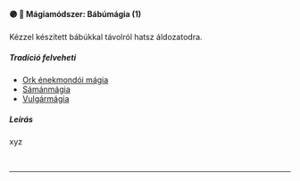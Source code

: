 #### 🟣 💫 Mágiamódszer: Bábúmágia (1)

Kézzel készített bábúkkal távolról hatsz áldozatodra.

##### Tradíció felveheti

- [Ork énekmondói mágia](../051_07_ork_enekmondoi_magia.md)
- [Sámánmágia](../051_06_samanmagia.md)
- [Vulgármágia](../051_02_vulgarmagia.md)

##### Leírás

xyz

<br />

---

